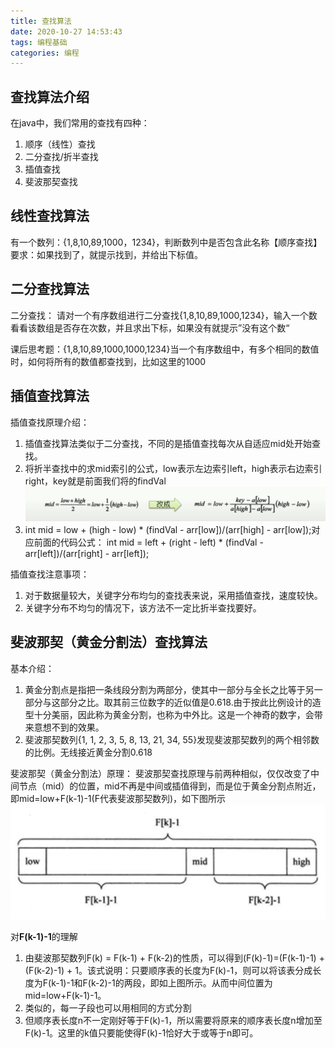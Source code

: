```yaml
---
title: 查找算法
date: 2020-10-27 14:53:43
tags: 编程基础
categories: 编程
---
```


## 查找算法介绍

在java中，我们常用的查找有四种：

1. 顺序（线性）查找
2. 二分查找/折半查找
3. 插值查找
4. 斐波那契查找

## 线性查找算法

有一个数列：{1,8,10,89,1000，1234}，判断数列中是否包含此名称【顺序查找】要求：如果找到了，就提示找到，并给出下标值。

## 二分查找算法

二分查找：
请对一个有序数组进行二分查找{1,8,10,89,1000,1234}，输入一个数看看该数组是否存在次数，并且求出下标，如果没有就提示”没有这个数“

课后思考题：{1,8,10,89,1000,1000,1234}当一个有序数组中，有多个相同的数值时，如何将所有的数值都查找到，比如这里的1000

## 插值查找算法

插值查找原理介绍：
1. 插值查找算法类似于二分查找，不同的是插值查找每次从自适应mid处开始查找。
2. 将折半查找中的求mid索引的公式，low表示左边索引left，high表示右边索引right，key就是前面我们将的findVal
![图1](https://github.com/PayneZh/MarkDownPhotos/raw/master/res/algorithm/%E6%8F%92%E5%80%BC%E6%9F%A5%E6%89%BE%E7%AE%97%E6%B3%95%E5%85%AC%E5%BC%8F.png)
3. int mid = low + (high - low) * (findVal - arr[low])/(arr[high] - arr[low]);对应前面的代码公式：
int mid = left + (right - left) * (findVal - arr[left])/(arr[right] - arr[left]);

插值查找注意事项：
1. 对于数据量较大，关键字分布均匀的查找表来说，采用插值查找，速度较快。
2. 关键字分布不均匀的情况下，该方法不一定比折半查找要好。

## 斐波那契（黄金分割法）查找算法

基本介绍：

1. 黄金分割点是指把一条线段分割为两部分，使其中一部分与全长之比等于另一部分与这部分之比。取其前三位数字的近似值是0.618.由于按此比例设计的造型十分美丽，因此称为黄金分割，也称为中外比。这是一个神奇的数字，会带来意想不到的效果。
2. 斐波那契数列{1, 1, 2, 3, 5, 8, 13, 21, 34, 55}发现斐波那契数列的两个相邻数的比例。无线接近黄金分割0.618

斐波那契（黄金分割法）原理：
斐波那契查找原理与前两种相似，仅仅改变了中间节点（mid）的位置，mid不再是中间或插值得到，而是位于黄金分割点附近，即mid=low+F(k-1)-1(F代表斐波那契数列)，如下图所示
![图2](https://github.com/PayneZh/MarkDownPhotos/raw/master/res/algorithm/%E6%96%90%E6%B3%A2%E9%82%A3%E5%A5%91%E7%AE%97%E6%B3%95%E7%A4%BA%E6%84%8F%E5%9B%BE.jpg)

对**F(k-1)-1**的理解

1. 由斐波那契数列F(k) = F(k-1) + F(k-2)的性质，可以得到(F(k)-1)=(F(k-1)-1) + (F(k-2)-1) + 1。该式说明：只要顺序表的长度为F(k)-1，则可以将该表分成长度为F(k-1)-1和F(k-2)-1的两段，即如上图所示。从而中间位置为mid=low+F(k-1)-1。
2. 类似的，每一子段也可以用相同的方式分割
3. 但顺序表长度n不一定刚好等于F(k)-1，所以需要将原来的顺序表长度n增加至F(k)-1。这里的k值只要能使得F(k)-1恰好大于或等于n即可。